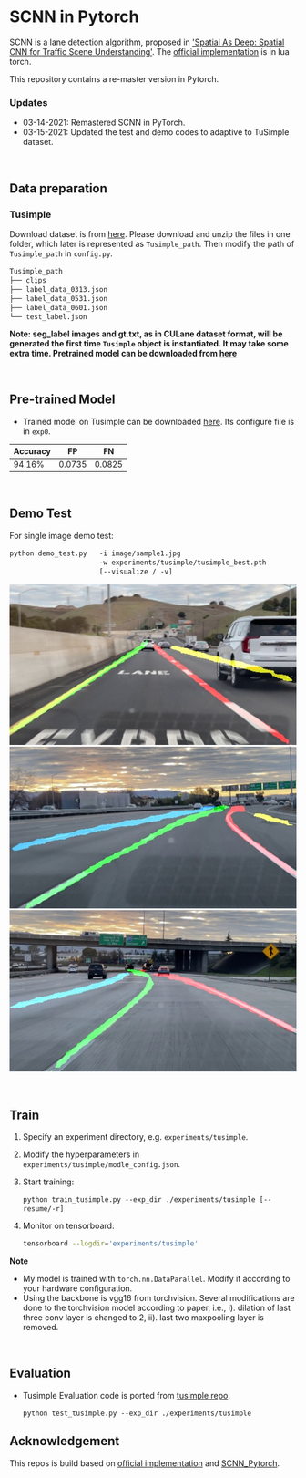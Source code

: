 # SCNN in Pytorch

SCNN is a lane detection algorithm, proposed in ['Spatial As Deep: Spatial CNN for Traffic Scene Understanding'](https://arxiv.org/abs/1712.06080). The [official implementation](<https://github.com/XingangPan/SCNN>) is in lua torch.

This repository contains a re-master version in Pytorch.



### Updates

- 03-14-2021: Remastered SCNN in PyTorch.
- 03-15-2021: Updated the test and demo codes to adaptive to TuSimple dataset.

<br/>

## Data preparation

### Tusimple
Download dataset is from [here](https://github.com/TuSimple/tusimple-benchmark/issues/3). Please download and unzip the files in one folder, which later is represented as `Tusimple_path`. Then modify the path of `Tusimple_path` in `config.py`.
```
Tusimple_path
├── clips
├── label_data_0313.json
├── label_data_0531.json
├── label_data_0601.json
└── test_label.json
```

**Note:  seg\_label images and gt.txt, as in CULane dataset format,  will be generated the first time `Tusimple` object is instantiated. It may take some extra time. Pretrained model can be downloaded from [here](https://drive.google.com/file/d/1_nmyBERjUFY8HmE-RMujK-9bvx_2cRL4/view?usp=sharing)**


<br/>

## Pre-trained Model

* Trained model on Tusimple can be downloaded [here](https://drive.google.com/open?id=1IwEenTekMt-t6Yr5WJU9_kv4d_Pegd_Q). Its configure file is in `exp0`.

| Accuracy | FP   | FN   |
| -------- | ---- | ---- |
| 94.16%   |0.0735|0.0825|


<br/>


## Demo Test

For single image demo test:

```shell
python demo_test.py   -i image/sample1.jpg 
                      -w experiments/tusimple/tusimple_best.pth
                      [--visualize / -v]
```

![](image/sample4_result.jpg "Custom Sample 4")
![](image/sample7_result.jpg "Custom Sample 7")
![](image/sample9_result.jpg "Custom Sample 9")




<br/>

## Train 

1. Specify an experiment directory, e.g. `experiments/tusimple`. 

2. Modify the hyperparameters in `experiments/tusimple/modle_config.json`.

3. Start training:

   ```shell
   python train_tusimple.py --exp_dir ./experiments/tusimple [--resume/-r]
   ```

4. Monitor on tensorboard:

   ```bash
   tensorboard --logdir='experiments/tusimple'
   ```

**Note**


- My model is trained with `torch.nn.DataParallel`. Modify it according to your hardware configuration.
- Using the backbone is vgg16 from torchvision. Several modifications are done to the torchvision model according to paper, i.e., i). dilation of last three conv layer is changed to 2, ii). last two maxpooling layer is removed.



<br/>

## Evaluation

* Tusimple Evaluation code is ported from [tusimple repo](https://github.com/TuSimple/tusimple-benchmark/blob/master/evaluate/lane.py).

  ```Shell
  python test_tusimple.py --exp_dir ./experiments/tusimple
  ```




## Acknowledgement

This repos is build based on [official implementation](<https://github.com/XingangPan/SCNN>) and [SCNN_Pytorch](<https://github.com/harryhan618/SCNN_Pytorch/blob/master>).
